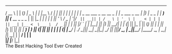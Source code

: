 #      
   ____                            _    _                ____          _    ____    _____                _  _       _ 
  / __ \                          | |  (_)              |  _ \        | |  |___ \  / ____|              | || |     | |
 | |  | | _ __    ___  _ __  __ _ | |_  _   ___   _ __  | |_) | _   _ | |_   __) || (___    __ _  _   _ | || |_  __| |
 | |  | || '_ \  / _ \| '__|/ _` || __|| | / _ \ | '_ \ |  _ < | | | || __| |__ <  \___ \  / _` || | | ||__   _|/ _` |
 | |__| || |_) ||  __/| |  | (_| || |_ | || (_) || | | || |_) || |_| || |_  ___) | ____) || (_| || |_| |   | | | (_| |
  \____/ | .__/  \___||_|   \__,_| \__||_| \___/ |_| |_||____/  \__, | \__||____/ |_____/  \__, | \__,_|   |_|  \__,_|
         | |                                                     __/ |                        | |                     
         |_|                                                    |___/                         |_|                              
The Best Hacking Tool Ever Created

